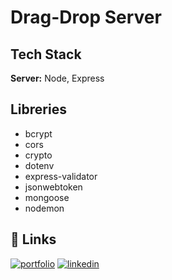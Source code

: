 # Drag-Drop Server

## Tech Stack

**Server:**  Node, Express




## Libreries

- bcrypt
- cors
- crypto
- dotenv
- express-validator
- jsonwebtoken
- mongoose
- nodemon

## 🔗 Links
[![portfolio](https://img.shields.io/badge/my_portfolio-000?style=for-the-badge&logo=ko-fi&logoColor=white)](https://resume-type.vercel.app/)
[![linkedin](https://img.shields.io/badge/linkedin-0A66C2?style=for-the-badge&logo=linkedin&logoColor=white)](https://www.linkedin.com/in/gorgi-mosemgvdlishvili-b8525b259/)
